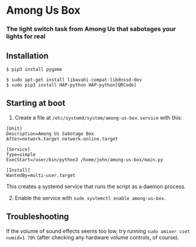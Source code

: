 # Among Us Box
### The light switch task from Among Us that sabotages your lights for real

## Installation
```
$ pip3 install pygame

$ sudo apt-get install libavahi-compat-libdnssd-dev
$ sudo pip3 install HAP-python HAP-python[QRCode]
```

## Starting at boot

1. Create a file at `/etc/systemd/system/among-us-box.service` with this:

  ```
  [Unit]
  Description=Among Us Sabotage Box
  After=network.target network-online.target
  
  [Service]
  Type=simple
  ExecStart=/user/bin/python3 /home/john/among-us-box/main.py
  
  [Install]
  WantedBy=multi-user.target
  ```
  
  This creates a systemd service that runs the script as a daemon process.

2. Enable the service with `sudo systemctl enable among-us-box`.

## Troubleshooting

If the volume of sound effects seems too low, try running `sudo amixer cset numid=1 70%` (after checking any hardware volume controls, of course).